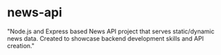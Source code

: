 # news-api
"Node.js and Express based News API project that serves static/dynamic news data. Created to showcase backend development skills and API creation."
